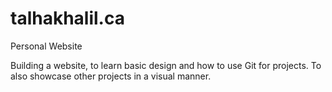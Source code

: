 # talhakhalil.ca
Personal Website

Building a website, to learn basic design and how to use Git for projects.
To also showcase other projects in a visual manner.
